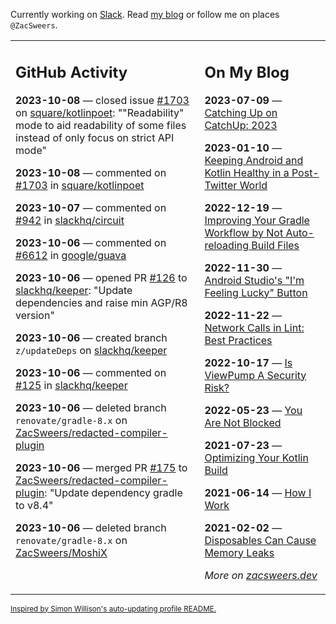 Currently working on [Slack](https://slack.com/). Read [my blog](https://zacsweers.dev/) or follow me on places `@ZacSweers`.

<table><tr><td valign="top" width="60%">

## GitHub Activity
<!-- githubActivity starts -->
**2023-10-08** — closed issue [#1703](https://github.com/square/kotlinpoet/issues/1703) on [square/kotlinpoet](https://github.com/square/kotlinpoet): ""Readability" mode to aid readability of some files instead of only focus on strict API mode"

**2023-10-08** — commented on [#1703](https://github.com/square/kotlinpoet/issues/1703#issuecomment-1752160580) in [square/kotlinpoet](https://github.com/square/kotlinpoet)

**2023-10-07** — commented on [#942](https://github.com/slackhq/circuit/issues/942#issuecomment-1751911446) in [slackhq/circuit](https://github.com/slackhq/circuit)

**2023-10-06** — commented on [#6612](https://github.com/google/guava/issues/6612#issuecomment-1751221375) in [google/guava](https://github.com/google/guava)

**2023-10-06** — opened PR [#126](https://github.com/slackhq/keeper/pull/126) to [slackhq/keeper](https://github.com/slackhq/keeper): "Update dependencies and raise min AGP/R8 version"

**2023-10-06** — created branch `z/updateDeps` on [slackhq/keeper](https://github.com/slackhq/keeper)

**2023-10-06** — commented on [#125](https://github.com/slackhq/keeper/issues/125#issuecomment-1751019578) in [slackhq/keeper](https://github.com/slackhq/keeper)

**2023-10-06** — deleted branch `renovate/gradle-8.x` on [ZacSweers/redacted-compiler-plugin](https://github.com/ZacSweers/redacted-compiler-plugin)

**2023-10-06** — merged PR [#175](https://github.com/ZacSweers/redacted-compiler-plugin/pull/175) to [ZacSweers/redacted-compiler-plugin](https://github.com/ZacSweers/redacted-compiler-plugin): "Update dependency gradle to v8.4"

**2023-10-06** — deleted branch `renovate/gradle-8.x` on [ZacSweers/MoshiX](https://github.com/ZacSweers/MoshiX)
<!-- githubActivity ends -->
</td><td valign="top" width="40%">

## On My Blog
<!-- blog starts -->
**2023-07-09** — [Catching Up on CatchUp: 2023](https://www.zacsweers.dev/catching-up-on-catchup-2023/)

**2023-01-10** — [Keeping Android and Kotlin Healthy in a Post-Twitter World](https://www.zacsweers.dev/keeping-android-healthy/)

**2022-12-19** — [Improving Your Gradle Workflow by Not Auto-reloading Build Files](https://www.zacsweers.dev/improving-your-workflow-by-not-auto-reloading-build-files/)

**2022-11-30** — [Android Studio's "I'm Feeling Lucky" Button](https://www.zacsweers.dev/android-studios-im-feeling-lucky-button/)

**2022-11-22** — [Network Calls in Lint: Best Practices](https://www.zacsweers.dev/network-calls-in-lint-best-practices/)

**2022-10-17** — [Is ViewPump A Security Risk?](https://www.zacsweers.dev/is-viewpump-a-security-risk/)

**2022-05-23** — [You Are Not Blocked](https://www.zacsweers.dev/you-are-not-blocked/)

**2021-07-23** — [Optimizing Your Kotlin Build](https://www.zacsweers.dev/optimizing-your-kotlin-build/)

**2021-06-14** — [How I Work](https://www.zacsweers.dev/how-i-work/)

**2021-02-02** — [Disposables Can Cause Memory Leaks](https://www.zacsweers.dev/disposables-can-cause-memory-leaks/)
<!-- blog ends -->
_More on [zacsweers.dev](https://zacsweers.dev/)_
</td></tr></table>

<sub><a href="https://simonwillison.net/2020/Jul/10/self-updating-profile-readme/">Inspired by Simon Willison's auto-updating profile README.</a></sub>